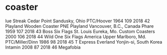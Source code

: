 # coaster
lue Streak	Cedar Point	Sandusky, Ohio	PTC/Hoover	1964	109	2018
42	Playland Wooden Coaster	PNE Playland	Vancouver, B.C., Canada	Phare	1959	107	2018
43	Boss	Six Flags St. Louis	Eureka, Mo.	Custom Coasters	2000	106	2018
44	Wild One	Six Flags America	Upper Marlboro, Md.	PTC/Miller/Dinn	1986	98	2018
45	T Express	Everland	Yonjin-si, South Korea	Intamin	2008	87	2018
46	Megafobia
